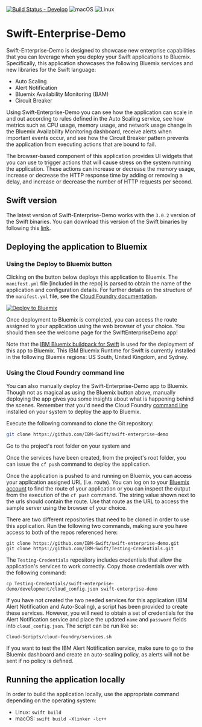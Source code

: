 [![Build Status - Develop](https://travis-ci.com/IBM-Swift/swift-enterprise-demo.svg?token=mJT5PYB2xpM2BrzG4qWD&branch=develop)](https://travis-ci.com/IBM-Swift/swift-enterprise-demo)
![macOS](https://img.shields.io/badge/os-macOS-green.svg?style=flat)
![Linux](https://img.shields.io/badge/os-linux-green.svg?style=flat)

# Swift-Enterprise-Demo
Swift-Enterprise-Demo is designed to showcase new enterprise capabilities that you can leverage when you deploy your Swift applications to Bluemix. Specifically, this application showcases the following Bluemix services and new libraries for the Swift language:

* Auto Scaling
* Alert Notification
* Bluemix Availability Monitoring (BAM)
* Circuit Breaker

Using Swift-Enterprise-Demo you can see how the application can scale in and out according to rules defined in the Auto Scaling service, see how metrics such as CPU usage, memory usage, and network usage change in the Bluemix Availability Monitoring dashboard, receive alerts when important events occur, and see how the Circuit Breaker pattern prevents the application from executing actions that are bound to fail.

The browser-based component of this application provides UI widgets that you can use to trigger actions that will cause stress on the system running the application. These actions can increase or decrease the memory usage, increase or decrease the HTTP response time by adding or removing a delay, and increase or decrease the number of HTTP requests per second.

## Swift version
The latest version of Swift-Enterprise-Demo works with the `3.0.2` version of the Swift binaries. You can download this version of the Swift binaries by following this [link](https://swift.org/download/#snapshots).

## Deploying the application to Bluemix
### Using the Deploy to Bluemix button
Clicking on the button below deploys this application to Bluemix. The `manifest.yml` file [included in the repo] is parsed to obtain the name of the application and configuration details. For further details on the structure of the `manifest.yml` file, see the [Cloud Foundry documentation](https://docs.cloudfoundry.org/devguide/deploy-apps/manifest.html#minimal-manifest).

[![Deploy to Bluemix](https://hub.jazz.net/deploy/button.png)](https://bluemix.net/deploy?repository=https://github.com/IBM-Swift/swift-enterprise-demo.git)

Once deployment to Bluemix is completed, you can access the route assigned to your application using the web browser of your choice. You should then see the welcome page for the SwiftEnterpriseDemo app!

Note that the [IBM Bluemix buildpack for Swift](https://github.com/IBM-Swift/swift-buildpack) is used for the deployment of this app to Bluemix. This IBM Bluemix Runtime for Swift is currently installed in the following Bluemix regions: US South, United Kingdom, and Sydney.

### Using the Cloud Foundry command line
You can also manually deploy the Swift-Enterprise-Demo app to Bluemix. Though not as magical as using the Bluemix button above, manually deploying the app gives you some insights about what is happening behind the scenes. Remember that you'd need the Cloud Foundry [command line](https://www.ng.bluemix.net/docs/starters/install_cli.html) installed on your system to deploy the app to Bluemix.

Execute the following command to clone the Git repository:

```bash
git clone https://github.com/IBM-Swift/swift-enterprise-demo
```

Go to the project's root folder on your system and 

Once the services have been created, from the project's root folder, you can issue the `cf push` command to deploy the application.

Once the application is pushed to and running on Bluemix, you can access your application assigned URL (i.e. route). You can log on to your [Bluemix account](https://console.ng.bluemix.net) to find the route of your application or you can inspect the output from the execution of the `cf push` command.  The string value shown next to the urls should contain the route.  Use that route as the URL to access the sample server using the browser of your choice.








There are two different repositories that need to be cloned in order to use this application. Run the following two commands, making sure you have access to both of the repos referenced here:

    git clone https://github.com/IBM-Swift/swift-enterprise-demo.git
    git clone https://github.com/IBM-Swift/Testing-Credentials.git

 The `Testing-Credentials` repository includes credentials that allow the application's services to work correctly. Copy those credentials over with the following command:

    cp Testing-Credentials/swift-enterprise-demo/development/cloud_config.json swift-enterprise-demo

 If you have not created the two needed services for this application (IBM Alert Notification and Auto-Scaling), a script has been provided to create these services. However, you will need to obtain a set of credentials for the Alert Notification service and place the updated `name` and `password` fields into `cloud_config.json`. The script can be run like so:

    Cloud-Scripts/cloud-foundry/services.sh

 If you want to test the IBM Alert Notification service, make sure to go to the Bluemix dashboard and create an auto-scaling policy, as alerts will not be sent if no policy is defined.

## Running the application locally

 In order to build the application locally, use the appropriate command depending on the operating system:

  * Linux: `swift build`
  * macOS: `swift build -Xlinker -lc++`
